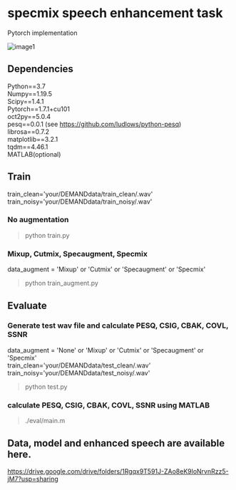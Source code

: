 # specmix speech enhancement task
Pytorch implementation 

![image1](./image/model.jpg)


## Dependencies
Python==3.7  
Numpy==1.19.5  
Scipy==1.4.1  
Pytorch==1.7.1+cu101  
oct2py==5.0.4  
pesq==0.0.1 (see https://github.com/ludlows/python-pesq)  
librosa==0.7.2  
matplotlib==3.2.1  
tqdm==4.46.1  
MATLAB(optional)  

## Train

train_clean='your/DEMANDdata/train_clean/.wav'  
train_noisy='your/DEMANDdata/train_noisy/.wav'  

### No augmentation
> python train.py

### Mixup, Cutmix, Specaugment, Specmix
data_augment = 'Mixup' or 'Cutmix' or 'Specaugment' or 'Specmix'  
> python train_augment.py

## Evaluate
### Generate test wav file and calculate PESQ, CSIG, CBAK, COVL, SSNR
data_augment = 'None' or 'Mixup' or 'Cutmix' or 'Specaugment' or 'Specmix'  
train_clean='your/DEMANDdata/test_clean/.wav'  
train_noisy='your/DEMANDdata/test_noisy/.wav' 
> python test.py
### calculate PESQ, CSIG, CBAK, COVL, SSNR using MATLAB
> ./eval/main.m
## Data, model and enhanced speech are available here.

https://drive.google.com/drive/folders/1Rgqx9T591J-ZAo8eK9loNrvnRzz5-jM7?usp=sharing
